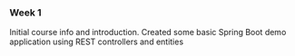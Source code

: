 ### Week 1

Initial course info and introduction.
Created some basic Spring Boot demo application using REST controllers and entities
